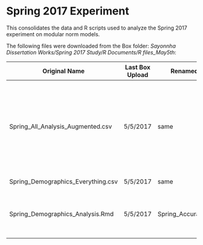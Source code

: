 # Spring 2017 Experiment 
This consolidates the data and R scripts used to analyze the Spring 2017 experiment on modular norm models. 

The following files were downloaded from the Box folder: *Sayonnha Dissertation Works/Spring 2017 Study/R Documents/R files_May5th*:

|Original Name|Last Box Upload|Renamed As|Comment|
|-------------|---------------|----------|-------|
|Spring_All_Analysis_Augmented.csv|5/5/2017|same|all the collected time, accuracy and confidence data - the augmented part is explained in preproc-accuracy folder|
|Spring_Demographics_Everything.csv|5/5/2017|same|demographics survey data|
|Spring_Demographics_Analysis.Rmd|5/5/2017|Spring_Accuracy.Rmd|composite score without confidence - this is what we're reporting|







